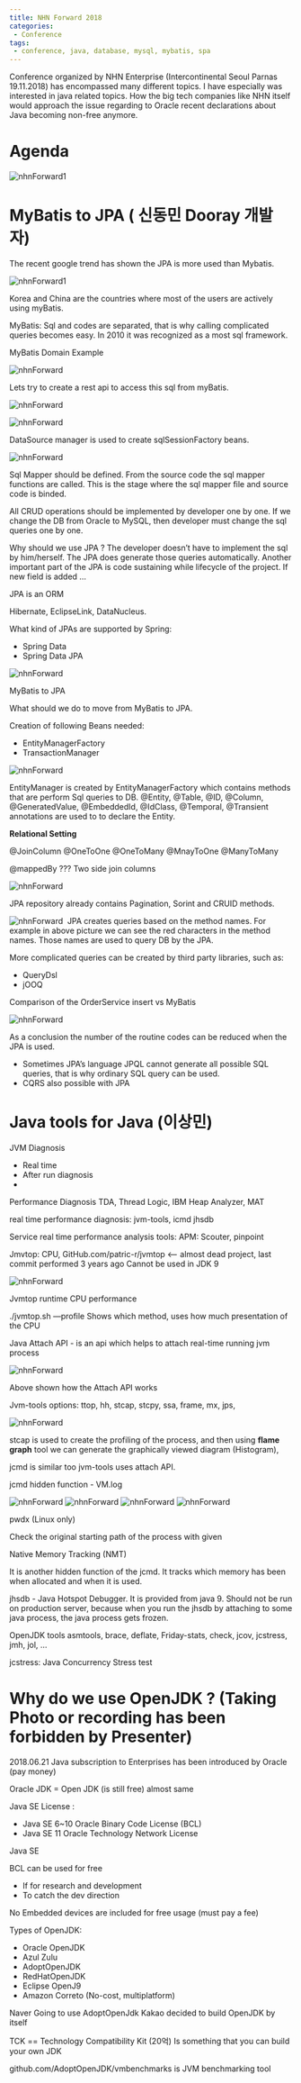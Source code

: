 ```yaml
---
title: NHN Forward 2018
categories:
 - Conference
tags:
 - conference, java, database, mysql, mybatis, spa
---
```




Conference organized by NHN Enterprise (Intercontinental Seoul Parnas 19.11.2018) has encompassed many different topics. I have especially was interested in java related topics. How the big tech companies like NHN itself would approach the issue regarding to Oracle recent declarations about Java becoming non-free anymore.

# Agenda

![nhnForward1](/assets/2018-11-19-nhn-conference/program.jpg)

# MyBatis to JPA ( 신동민 Dooray 개발자)

The recent google trend has shown the JPA is more used than Mybatis.

![nhnForward1](/assets/2018-11-19-nhn-conference/1.jpg)

Korea and China are the countries where most of the users are actively using myBatis. 

MyBatis: Sql and codes are separated, that is why calling complicated queries becomes easy. In 2010 it was recognized as a most sql framework.


MyBatis Domain Example

![nhnForward](/assets/2018-11-19-nhn-conference/2.jpg)

Lets try to create a rest api to access this sql from myBatis.

![nhnForward](/assets/2018-11-19-nhn-conference/3.jpg)

![nhnForward](/assets/2018-11-19-nhn-conference/4.jpg)

DataSource manager is used to create sqlSessionFactory beans. 

![nhnForward](/assets/2018-11-19-nhn-conference/5.jpg)

Sql Mapper should be defined. From the source code the sql mapper functions are called. This is the stage where the sql mapper file and source code is binded.

All CRUD operations should be implemented by developer one by one. If we change the DB from Oracle to MySQL, then developer must change the sql queries one by one.


Why should we use JPA ?
The developer doesn’t have to implement the sql by him/herself. The JPA does generate those queries automatically. Another important part of the JPA is code sustaining while lifecycle of the project. If new field is added …


JPA is an ORM

Hibernate, EclipseLink, DataNucleus.

What kind of JPAs are supported by Spring:
- Spring Data
- Spring Data JPA 

![nhnForward](/assets/2018-11-19-nhn-conference/6.jpg)

MyBatis to JPA

What should we do to move from MyBatis to JPA.

Creation of following Beans needed:
- EntityManagerFactory
- TransactionManager

![nhnForward](/assets/2018-11-19-nhn-conference/7.jpg)

EntityManager is created by EntityManagerFactory which contains methods that are perform Sql queries to DB. @Entity, @Table, @ID, @Column, @GeneratedValue, @EmbeddedId, @IdClass, @Temporal, @Transient annotations are used to to declare the Entity.

**Relational Setting**

@JoinColumn
@OneToOne
@OneToMany
@MnayToOne
@ManyToMany

@mappedBy ??? Two side join columns

![nhnForward](/assets/2018-11-19-nhn-conference/8.jpg)

JPA repository already contains Pagination, Sorint and CRUID methods. 

![nhnForward](/assets/2018-11-19-nhn-conference/9.jpg) 
JPA creates queries based on the method names. For example in above picture we can see the red characters in the method names. Those names are used to query DB by the JPA.


More complicated queries can be created by third party libraries, such as:
- QueryDsl
- jOOQ

Comparison of the OrderService insert vs MyBatis

![nhnForward](/assets/2018-11-19-nhn-conference/10.jpg)


As a conclusion the number of the routine codes can be reduced when the JPA is used. 

- Sometimes JPA’s language JPQL cannot generate all possible SQL queries, that is why ordinary SQL query can be used. 
- CQRS also possible with JPA

# Java tools for Java (이상민)

JVM Diagnosis
- Real time 
- After run diagnosis
- 
Performance Diagnosis
TDA, Thread Logic, IBM Heap Analyzer, MAT


real time performance diagnosis:  jvm-tools, icmd jhsdb


Service real time performance analysis tools:
APM: Scouter, pinpoint


Jmvtop: CPU, GitHub.com/patric-r/jvmtop   <— almost dead project, last commit performed 3 years ago
Cannot be used in JDK 9

![nhnForward](/assets/2018-11-19-nhn-conference/11.jpg)

 Jvmtop runtime CPU performance

./jvmtop.sh —profile <pid>
 Shows which method, uses how much presentation of the CPU

Java Attach API - is an api which helps to attach real-time running jvm process

![nhnForward](/assets/2018-11-19-nhn-conference/12.jpg)

Above shown how the Attach API works


 Jvm-tools options: ttop, hh, stcap, stcpy, ssa, frame, mx, jps, 

![nhnForward](/assets/2018-11-19-nhn-conference/13.jpg)

stcap is used to create the profiling of the process, and then using **flame graph** tool we can generate the graphically viewed  diagram (Histogram), 


jcmd is similar too jvm-tools uses attach API. 

jcmd hidden function  - VM.log

![nhnForward](/assets/2018-11-19-nhn-conference/14.jpg)
![nhnForward](/assets/2018-11-19-nhn-conference/15.jpg)
![nhnForward](/assets/2018-11-19-nhn-conference/16.jpg)
![nhnForward](/assets/2018-11-19-nhn-conference/17.jpg)

pwdx <pid> (Linux only)

Check the original starting path of the process with given <pid>

Native Memory Tracking (NMT)


It is another hidden function of the jcmd. It tracks which memory has been when allocated and when it is used.

jhsdb - Java Hotspot Debugger. It is provided from java 9. Should not be run on production server, because when you run the jhsdb by attaching to some java process, the java process gets frozen. 

OpenJDK tools
asmtools, brace, deflate, Friday-stats, check, jcov, jcstress, jmh, jol,  …

jcstress: Java Concurrency Stress test


# Why do we use OpenJDK ? (Taking Photo or recording has been forbidden by Presenter)

2018.06.21 Java subscription to Enterprises has been introduced by Oracle (pay money)

Oracle JDK = Open JDK    (is still free) almost same

Java SE License :
- Java SE 6~10  Oracle Binary Code License (BCL)
- Java SE 11 Oracle Technology Network License

Java SE

BCL can be used for free
- If for research and development
- To catch the dev direction

No Embedded devices are included for free usage (must pay a fee)

Types of OpenJDK:
- Oracle OpenJDK
- Azul Zulu
- AdoptOpenJDK
- RedHatOpenJDK
- Eclipse OpenJ9
- Amazon Correto (No-cost, multiplatform)

Naver Going to use AdoptOpenJdk
Kakao decided to build OpenJDK by itself

TCK == Technology Compatibility Kit (20억)
Is something that you can build your own JDK 

github.com/AdoptOpenJDK/vmbenchmarks is JVM benchmarking tool



